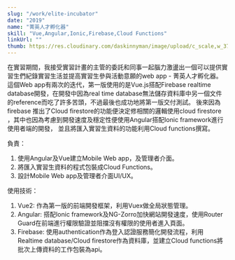 ```yaml
---
slug: "/work/elite-incubator"
date: "2019"
name: "菁英人才孵化器"
skill: "Vue,Angular,Ionic,Firebase,Cloud Functions"
linkUrl: ""
thumb: https://res.cloudinary.com/daskinnyman/image/upload/c_scale,w_376/v1540028311/app-login_gxgypt.png
---
```


在實習期間，我接受實習計畫的主管的委託和同事一起腦力激盪出一個可以提供實習生們紀錄實習生活並提高實習生參與活動意願的web app - 菁英人才孵化器。
這個Web app有兩次的迭代，第一版使用的是Vue.js搭配Firebase realtime database開發，在開發中因為real time database無法儲存資料庫中另一個文件的reference而吃了許多苦頭，不過最後也成功地將第一版交付測試。
後來因為firebase 推出了Cloud firestore的功能便決定修相關的邏輯使用cloud firestore
，其中也因為考慮到開發速度及穩定性便使用Angular搭配Ionic framework進行使用者端的開發，
並且將匯入實習生資料的功能利用Cloud functions撰寫。

負責：
1. 使用Angular及Vue建立Mobile Web app，及管理者介面。
2. 將匯入實習生資料的程式包裝成Cloud Functions。
3. 設計Mobile Web app及管理者介面UI/UX。

使用技術：
1. Vue2: 作為第一版的前端開發框架，利用Vuex做全局狀態管理。
2. Angular: 搭配Ionic framework及NG-Zorro加快網站開發速度，使用Router Guard在前端進行權限驗證並阻擋沒有權限的使用者進入頁面。
3. Firebase: 使用authentication作為登入認證服務簡化開發流程，利用Realtime database/Cloud firestore作為資料庫，並建立Cloud functions將批次上傳資料的工作包裝為api。